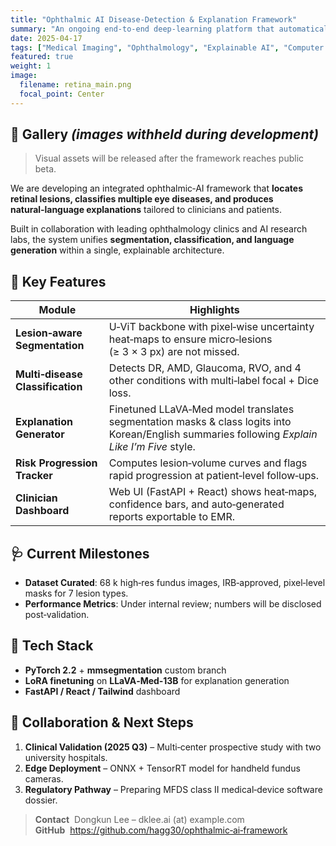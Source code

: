 ```yaml
---
title: "Ophthalmic AI Disease‑Detection & Explanation Framework"
summary: "An ongoing end‑to‑end deep‑learning platform that automatically detects ocular diseases from fundus images and generates concise, patient‑friendly medical explanations."
date: 2025-04-17
tags: ["Medical Imaging", "Ophthalmology", "Explainable AI", "Computer Vision"]
featured: true
weight: 1
image:
  filename: retina_main.png
  focal_point: Center
---
```


## 📸 Gallery *(images withheld during development)*

> Visual assets will be released after the framework reaches public beta.

We are developing an integrated ophthalmic‑AI framework that **locates retinal lesions, classifies multiple eye diseases, and produces natural‑language explanations** tailored to clinicians and patients.

Built in collaboration with leading ophthalmology clinics and AI research labs, the system unifies **segmentation, classification, and language generation** within a single, explainable architecture.

## 🚀 Key Features

| Module | Highlights |
| --- | --- |
| **Lesion‑aware Segmentation** | U‑ViT backbone with pixel‑wise uncertainty heat‑maps to ensure micro‑lesions (≥ 3 × 3 px) are not missed. |
| **Multi‑disease Classification** | Detects DR, AMD, Glaucoma, RVO, and 4 other conditions with multi‑label focal + Dice loss. |
| **Explanation Generator** | Finetuned LLaVA‑Med model translates segmentation masks & class logits into Korean/English summaries following *Explain Like I’m Five* style. |
| **Risk Progression Tracker** | Computes lesion‑volume curves and flags rapid progression at patient‑level follow‑ups. |
| **Clinician Dashboard** | Web UI (FastAPI + React) shows heat‑maps, confidence bars, and auto‑generated reports exportable to EMR. |

## 🩺 Current Milestones

- **Dataset Curated**: 68 k high‑res fundus images, IRB‑approved, pixel‑level masks for 7 lesion types.  
- **Performance Metrics**: Under internal review; numbers will be disclosed post‑validation.  

## 🔧 Tech Stack

- **PyTorch 2.2** + **mmsegmentation** custom branch  
- **LoRA finetuning** on **LLaVA‑Med‑13B** for explanation generation  
- **FastAPI / React / Tailwind** dashboard  

## 🤝 Collaboration & Next Steps

1. **Clinical Validation (2025 Q3)** – Multi‑center prospective study with two university hospitals.  
2. **Edge Deployment** – ONNX + TensorRT model for handheld fundus cameras.  
3. **Regulatory Pathway** – Preparing MFDS class II medical‑device software dossier.

> **Contact**  Dongkun Lee – dklee.ai (at) example.com  
> **GitHub**  https://github.com/hagg30/ophthalmic‑ai‑framework
